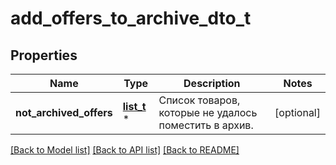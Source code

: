 # add_offers_to_archive_dto_t

## Properties
Name | Type | Description | Notes
------------ | ------------- | ------------- | -------------
**not_archived_offers** | [**list_t**](add_offers_to_archive_error_dto.md) \* | Список товаров, которые не удалось поместить в архив. | [optional] 

[[Back to Model list]](../README.md#documentation-for-models) [[Back to API list]](../README.md#documentation-for-api-endpoints) [[Back to README]](../README.md)


